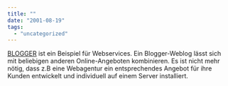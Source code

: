 ```yaml
---
title: ""
date: "2001-08-19"
tags: 
  - "uncategorized"
---
```


[BLOGGER](http://www.blogger.com/) ist ein Beispiel für Webservices. Ein Blogger-Weblog lässt sich mit beliebigen anderen Online-Angeboten kombinieren. Es ist nicht mehr nötig, dass z.B eine Webagentur ein entsprechendes Angebot für ihre Kunden entwickelt und individuell auf einem Server installiert.
